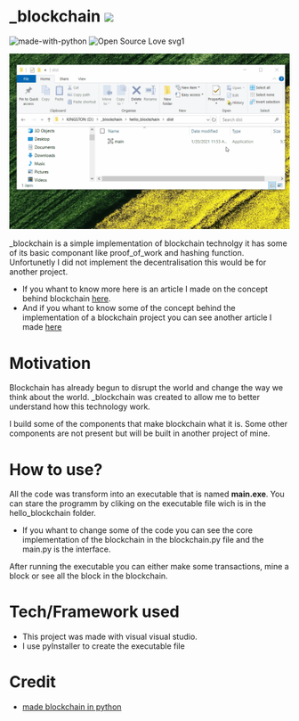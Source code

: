 # _blockchain <img src="https://github.com/quantumporium/_blockchain/blob/main/hello_blockchain/img/blockchain_icon.ico" width='25cm'>
![made-with-python](https://img.shields.io/badge/Made%20with-Python-1f425f.svg)
![Open Source Love svg1](https://badges.frapsoft.com/os/v1/open-source.svg?v=103)


![](https://github.com/quantumporium/_blockchain/blob/main/hello_blockchain/img/demo.gif)

_blockchain is a simple implementation of blockchain technolgy it has some of its basic componant like proof_of_work and hashing function. Unfortunetly I did not implement the decentralisation this would be for another project.

- If you whant to know more here is an article I made on the concept behind blockchain [here](https://medium.com/coinmonks/blockchain-101-5e19b7249db8).
- And if you whant to know some of the concept behind the implementation of a blockchain project you can see another article I made [here](https://penyel-djegnene.medium.com/learn-blockchain-by-creating-one-3a38cc7b263b)

# Motivation
Blockchain has already begun to disrupt the world and change the way we think about the world. _blockchain was created to allow me to better understand how this technology work.

I build some of the components that make blockchain what it is. Some other components are not present but will be built in another project of mine.

# How to use?
All the code was transform into an executable that is named __main.exe__. You can stare the programm by cliking on the executable file wich is in the hello_blockchain folder.

- If you whant to change some of the code you can see the core implementation of the blockchain in the blockchain.py file and the main.py is the interface.

After running the executable you can either make some transactions, mine a block or see all the block in the blockchain.

# Tech/Framework used
- This project was made with visual visual studio.
- I use pyInstaller to create the executable file

# Credit
- [made blockchain in python](https://www.activestate.com/blog/how-to-build-a-blockchain-in-python/)
